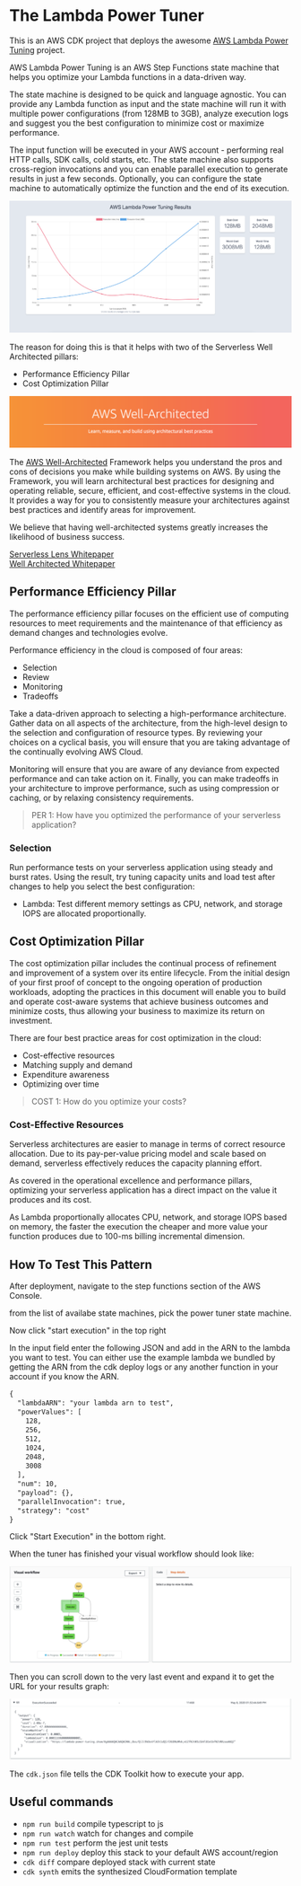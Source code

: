 # The Lambda Power Tuner

This is an AWS CDK project that deploys the awesome [AWS Lambda Power Tuning](https://github.com/alexcasalboni/aws-lambda-power-tuning) project. 

AWS Lambda Power Tuning is an AWS Step Functions state machine that helps you optimize your Lambda functions in a data-driven way.

The state machine is designed to be quick and language agnostic. You can provide any Lambda function as input and the state machine will run it with multiple power configurations (from 128MB to 3GB), analyze execution logs and suggest you the best configuration to minimize cost or maximize performance.

The input function will be executed in your AWS account - performing real HTTP calls, SDK calls, cold starts, etc. The state machine also supports cross-region invocations and you can enable parallel execution to generate results in just a few seconds. Optionally, you can configure the state machine to automatically optimize the function and the end of its execution.

![results graph](img/results.png)

The reason for doing this is that it helps with two of the Serverless Well Architected pillars:

- Performance Efficiency Pillar
- Cost Optimization Pillar

![AWS Well Architected](img/well_architected.png)

The [AWS Well-Architected](https://aws.amazon.com/architecture/well-architected/) Framework helps you understand the pros and cons of
decisions you make while building systems on AWS. By using the Framework, you will learn architectural best practices for designing and operating reliable, secure, efficient, and cost-effective systems in the cloud. It provides a way for you to consistently measure your architectures against best practices and identify areas for improvement.

We believe that having well-architected systems greatly increases the likelihood of business success.

[Serverless Lens Whitepaper](https://d1.awsstatic.com/whitepapers/architecture/AWS-Serverless-Applications-Lens.pdf) <br />
[Well Architected Whitepaper](http://d0.awsstatic.com/whitepapers/architecture/AWS_Well-Architected_Framework.pdf)

## Performance Efficiency Pillar
The performance efficiency pillar focuses on the efficient use of computing resources to meet requirements and the maintenance of that efficiency as demand changes and technologies evolve.

Performance efficiency in the cloud is composed of four areas:
- Selection
- Review
- Monitoring
- Tradeoffs

Take a data-driven approach to selecting a high-performance architecture. Gather data on all aspects of the architecture, from the high-level design to the selection and configuration of resource types. By reviewing your choices on a cyclical basis, you will ensure that you are taking advantage of the continually evolving AWS Cloud.

Monitoring will ensure that you are aware of any deviance from expected performance and can take action on it. Finally, you can make tradeoffs in your architecture to improve performance, such as using compression or caching, or by relaxing consistency requirements.

>PER 1: How have you optimized the performance of your serverless application?

### Selection
Run performance tests on your serverless application using steady and burst rates. Using the result, try tuning capacity units and load test after changes to help you select the best configuration:
- Lambda: Test different memory settings as CPU, network, and storage IOPS are allocated proportionally. 

## Cost Optimization Pillar
The cost optimization pillar includes the continual process of refinement and improvement of a system over its entire lifecycle. From the initial design of your first proof of concept to the ongoing operation of production workloads, adopting the practices in this document will enable you to build and operate cost-aware systems that achieve business outcomes and minimize costs, thus allowing your business to maximize its return on investment.

There are four best practice areas for cost optimization in the cloud:
- Cost-effective resources
- Matching supply and demand
- Expenditure awareness
- Optimizing over time

> COST 1: How do you optimize your costs?

### Cost-Effective Resources
Serverless architectures are easier to manage in terms of correct resource allocation. Due to its pay-per-value pricing model and scale based on demand, serverless effectively reduces the capacity planning effort.

As covered in the operational excellence and performance pillars, optimizing your serverless application has a direct impact on the value it produces and its cost.

As Lambda proportionally allocates CPU, network, and storage IOPS based on
memory, the faster the execution the cheaper and more value your function produces due to 100-ms billing incremental dimension.

## How To Test This Pattern

After deployment, navigate to the step functions section of the AWS Console.

from the list of availabe state machines, pick the power tuner state machine.

Now click "start execution" in the top right

In the input field enter the following JSON and add in the ARN to the lambda you want to test. You can either use the example lambda we bundled by getting the ARN from the cdk deploy logs or any another function in your account if you know the ARN.
```
{
  "lambdaARN": "your lambda arn to test",
  "powerValues": [
    128,
    256,
    512,
    1024,
    2048,
    3008
  ],
  "num": 10,
  "payload": {},
  "parallelInvocation": true,
  "strategy": "cost"
}
```

Click "Start Execution" in the bottom right.

When the tuner has finished your visual workflow should look like:

![state machine success](img/state-machine-success.png)

Then you can scroll down to the very last event and expand it to get the URL for your results graph:

![output](img/output.png)




The `cdk.json` file tells the CDK Toolkit how to execute your app.

## Useful commands

 * `npm run build`   compile typescript to js
 * `npm run watch`   watch for changes and compile
 * `npm run test`    perform the jest unit tests
 * `npm run deploy`      deploy this stack to your default AWS account/region
 * `cdk diff`        compare deployed stack with current state
 * `cdk synth`       emits the synthesized CloudFormation template
